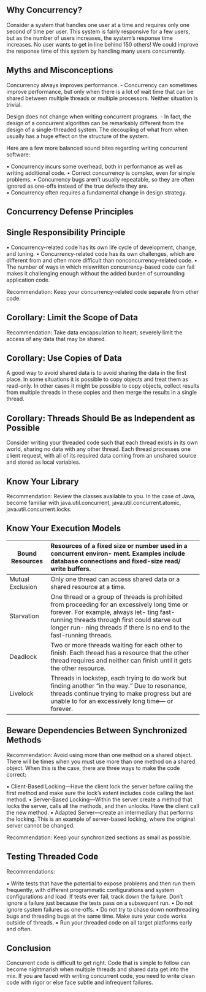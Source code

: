 ## Why Concurrency?

Consider a system that handles one user at a time and requires only one second of time per user. This system is fairly responsive for a few users, but as the number of users increases, the system’s response time increases. No user wants to get in line behind 150 others! We could improve the response time of this system by handling many users concurrently.


## Myths and Misconceptions

Concurrency always improves performance. - Concurrency can sometimes improve performance, but only when there is a lot of wait time that can be shared between multiple threads or multiple processors. Neither situation is trivial.

Design does not change when writing concurrent programs. - In fact, the design of a concurrent algorithm can be remarkably different from the design of a single-threaded system. The decoupling of what from when usually has a huge effect on the structure of the system.

Here are a few more balanced sound bites regarding writing concurrent software:

• Concurrency incurs some overhead, both in performance as well as writing additional code.
• Correct concurrency is complex, even for simple problems. 
• Concurrency bugs aren’t usually repeatable, so they are often ignored as one-offs instead of the true defects they are.   
• Concurrency often requires a fundamental change in design strategy.


## Concurrency Defense Principles

## Single Responsibility Principle

• Concurrency-related code has its own life cycle of development, change, and tuning.
• Concurrency-related code has its own challenges, which are different from and often more difficult than nonconcurrency-related code. 
• The number of ways in which miswritten concurrency-based code can fail makes it challenging enough without the added burden of surrounding application code.

Recommendation: Keep your concurrency-related code separate from other code.

## Corollary: Limit the Scope of Data

Recommendation: Take data encapsulation to heart; severely limit the access of any data that may be shared.

## Corollary: Use Copies of Data 

A good way to avoid shared data is to avoid sharing the data in the first place. In some situations it is possible to copy objects and treat them as read-only. In other cases it might be possible to copy objects, collect results from multiple threads in these copies and then merge the results in a single thread.

## Corollary: Threads Should Be as Independent as Possible

Consider writing your threaded code such that each thread exists in its own world, sharing no data with any other thread. Each thread processes one client request, with all of its required data coming from an unshared source and stored as local variables.

## Know Your Library

Recommendation: Review the classes available to you. In the case of Java, become familiar with java.util.concurrent, java.util.concurrent.atomic, java.util.concurrent.locks.


## Know Your Execution Models

| Bound Resources  | Resources of a fixed size or number used in a concurrent environ- ment. Examples include database connections and fixed-size read/ write buffers. |
| ---------------- | :----------------------------------------------------------- |
| Mutual Exclusion | Only one thread can access shared data or a shared resource at a time. |
| Starvation       | One thread or a group of threads is prohibited from proceeding for an excessively long time or forever. For example, always let- ting fast-running threads through first could starve out longer run- ning threads if there is no end to the fast-running threads. |
| Deadlock         | Two or more threads waiting for each other to finish. Each thread has a resource that the other thread requires and neither can finish until it gets the other resource. |
| Livelock         | Threads in lockstep, each trying to do work but finding another “in the way.” Due to resonance, threads continue trying to make progress but are unable to for an excessively long time— or forever. |

## Beware Dependencies Between Synchronized Methods

Recommendation: Avoid using more than one method on a shared object. 
There will be times when you must use more than one method on a shared object. When this is the case, there are three ways to make the code correct: 

• Client-Based Locking—Have the client lock the server before calling the first method and make sure the lock’s extent includes code calling the last method. 
• Server-Based Locking—Within the server create a method that locks the server, calls all the methods, and then unlocks. Have the client call the new method. 
• Adapted Server—create an intermediary that performs the locking. This is an example of server-based locking, where the original server cannot be changed.

Recommendation: Keep your synchronized sections as small as possible.


## Testing Threaded Code

Recommendations:

• Write tests that have the potential to expose problems and then run them frequently, with different programmatic configurations and system configurations and load. If tests ever fail, track down the failure. Don’t ignore a failure just because the tests pass on a subsequent run.
• Do not ignore system failures as one-offs.
• Do not try to chase down nonthreading bugs and threading bugs at the same time. Make sure your code works outside of threads.
• Run your threaded code on all target platforms early and often.
	

## Conclusion

Concurrent code is difficult to get right. Code that is simple to follow can become nightmarish when multiple threads and shared data get into the mix. If you are faced with writing concurrent code, you need to write clean code with rigor or else face subtle and infrequent failures.
	
	
	























